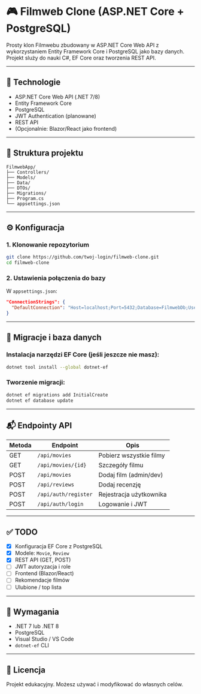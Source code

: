 # 🎮 Filmweb Clone (ASP.NET Core + PostgreSQL)

Prosty klon Filmwebu zbudowany w ASP.NET Core Web API z wykorzystaniem Entity Framework Core i PostgreSQL jako bazy danych. Projekt sluży do nauki C#, EF Core oraz tworzenia REST API.

---

## 🚀 Technologie

* ASP.NET Core Web API (.NET 7/8)
* Entity Framework Core
* PostgreSQL
* JWT Authentication (planowane)
* REST API
* (Opcjonalnie: Blazor/React jako frontend)

---

## 📂 Struktura projektu

```
FilmwebApp/
├── Controllers/
├── Models/
├── Data/
├── DTOs/
├── Migrations/
├── Program.cs
└── appsettings.json
```

---

## ⚙️ Konfiguracja

### 1. Klonowanie repozytorium

```bash
git clone https://github.com/twoj-login/filmweb-clone.git
cd filmweb-clone
```

### 2. Ustawienia połączenia do bazy

W `appsettings.json`:

```json
"ConnectionStrings": {
  "DefaultConnection": "Host=localhost;Port=5432;Database=FilmwebDb;Username=postgres;Password=TwojeHaslo"
}
```

---

## 💠 Migracje i baza danych

### Instalacja narzędzi EF Core (jeśli jeszcze nie masz):

```bash
dotnet tool install --global dotnet-ef
```

### Tworzenie migracji:

```bash
dotnet ef migrations add InitialCreate
dotnet ef database update
```

---

## 📬 Endpointy API

| Metoda | Endpoint             | Opis                    |
| ------ | -------------------- | ----------------------- |
| GET    | `/api/movies`        | Pobierz wszystkie filmy |
| GET    | `/api/movies/{id}`   | Szczegóły filmu         |
| POST   | `/api/movies`        | Dodaj film (admin/dev)  |
| POST   | `/api/reviews`       | Dodaj recenzję          |
| POST   | `/api/auth/register` | Rejestracja użytkownika |
| POST   | `/api/auth/login`    | Logowanie i JWT         |

---

## ✅ TODO

* [x] Konfiguracja EF Core z PostgreSQL
* [x] Modele: `Movie`, `Review`
* [x] REST API (GET, POST)
* [ ] JWT autoryzacja i role
* [ ] Frontend (Blazor/React)
* [ ] Rekomendacje filmów
* [ ] Ulubione / top lista

---

## 📌 Wymagania

* .NET 7 lub .NET 8
* PostgreSQL
* Visual Studio / VS Code
* `dotnet-ef` CLI

---

## 📄 Licencja

Projekt edukacyjny. Możesz używać i modyfikować do własnych celów.
